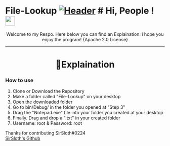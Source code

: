 # File-Lookup [![Header](https://github.com/NotCrypto/NotCrypto/blob/master/assests/sevn.png "Header")](https://github.com) # Hi, People ! <img src="https://github.com/NotCrypto/NotCrypto/blob/master/assests/wave.gif" width="30px">
<p align='center'>
    Welcome to my Respo. Here below you can find an Explaination. i hope you enjoy the program! {Apache 2.0 License}
</p>
<hr>

<h1 align='center'> 📰Explaination </h1>

<h3>How to use</h3>
<ol>
    <li>Clone or Download the Repository</li>
    <li>Make a folder called "File-Lookup" on your desktop</li>
    <li>Open the downloaded folder</li>
    <li>Go to bin/Debug/ in the folder you opened at "Step 3"</li>
    <li>Drag the "Notepad.exe" file into your folder you created at your desktop</li>
    <li>Finally. Drag and drop a ".txt" in your created folder</li>
    <li>Username: root & Password: root</li>
</ol>

Thanks for contributing SirSloth#0224 <br> [SirSloth's Github](https://github.com/SlothsAreLazyTho)
